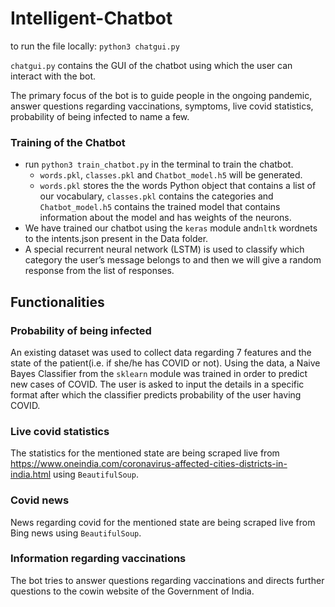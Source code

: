 # Intelligent-Chatbot
to run the file locally: `python3 chatgui.py` 

`chatgui.py` contains the GUI of the chatbot using which the user can interact with the bot. 

The primary focus of the bot is to guide people in the ongoing pandemic, answer questions regarding vaccinations, symptoms, live covid statistics, probability of being infected to name a few. 

### Training of the Chatbot
- run `python3 train_chatbot.py` in the terminal to train the chatbot. 
    - `words.pkl`, `classes.pkl` and `Chatbot_model.h5` will be generated.
    - `words.pkl` stores the the words Python object that contains a list of our vocabulary, `classes.pkl` contains the categories and `Chatbot_model.h5` contains the trained model that contains information about the model and has weights of the neurons.
- We have trained our chatbot using the `keras` module and`nltk` wordnets to the intents.json present in the Data folder.  
- A special recurrent neural network (LSTM) is used to classify which category the user’s message belongs to and then we will give a random response from the list of responses.

## Functionalities
### Probability of being infected
An existing dataset was used to collect data regarding 7 features and the state of the patient(i.e. if she/he has COVID or not). Using the data, a Naive Bayes Classifier from the `sklearn` module was trained in order to predict new cases of COVID. The user is asked to input the details in a specific format after which the classifier predicts probability of the user having COVID.

### Live covid statistics
The statistics for the mentioned state are being scraped live from https://www.oneindia.com/coronavirus-affected-cities-districts-in-india.html using `BeautifulSoup`.

### Covid news
News regarding covid for the mentioned state are being scraped live from Bing news using `BeautifulSoup`.

### Information regarding vaccinations 
The bot tries to answer questions regarding vaccinations and directs further questions to the cowin website of the Government of India. 
